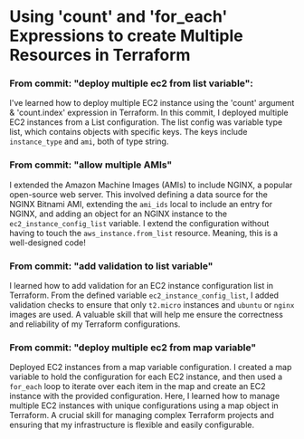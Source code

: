 # Using 'count' and 'for_each' Expressions to create Multiple Resources in Terraform

### From commit: "deploy multiple ec2 from list variable":
I've learned how to deploy multiple EC2 instance using the 'count' argument & 'count.index' expression in Terraform. In this commit, I deployed multiple EC2 instances from a List configuration. The list config was variable type list, which contains objects with specific keys. The keys include `instance_type` and `ami`, both of type string.

### From commit: "allow multiple AMIs"
I extended the Amazon Machine Images (AMIs) to include NGINX, a popular open-source web server. This involved defining a data source for the NGINX Bitnami AMI, extending the `ami_ids` local to include an entry for NGINX, and adding an object for an NGINX instance to the `ec2_instance_config_list` variable. I extend the configuration without having to touch the `aws_instance.from_list` resource. Meaning, this is a well-designed code!

### From commit: "add validation to list variable" 
I learned how to add validation for an EC2 instance configuration list in Terraform. From the defined variable `ec2_instance_config_list`, I added validation checks to ensure that only `t2.micro` instances and `ubuntu` or `nginx` images are used. A valuable skill that will help me ensure the correctness and reliability of my Terraform configurations.

### From commit: "deploy multiple ec2 from map variable"
Deployed EC2 instances from a map variable configuration.
I created a map variable to hold the configuration for each EC2 instance, and then used a `for_each` loop to iterate over each item in the map and create an EC2 instance with the provided configuration.
Here,  I learned how to manage multiple EC2 instances with unique configurations using a map object in Terraform. A crucial skill for managing complex Terraform projects and ensuring that my infrastructure is flexible and easily configurable.